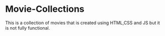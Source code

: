 # Movie-Collections
This is a collection of movies that is created using HTML,CSS and JS but it is not fully functional.
